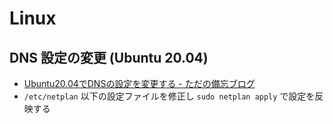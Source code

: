 # Linux

## DNS 設定の変更 (Ubuntu 20.04)

- [Ubuntu20.04でDNSの設定を変更する - ただの備忘ブログ](https://tryota.hatenablog.com/entry/2021/01/10/Ubuntu20.04%E3%81%A7DNS%E3%81%AE%E8%A8%AD%E5%AE%9A%E3%82%92%E5%A4%89%E6%9B%B4%E3%81%99%E3%82%8B)
- `/etc/netplan` 以下の設定ファイルを修正し `sudo netplan apply` で設定を反映する

